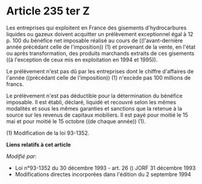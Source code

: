 # Article 235 ter Z

Les entreprises qui exploitent en France des gisements d'hydrocarbures liquides ou gazeux doivent acquitter un prélèvement
exceptionnel égal à 12 p. 100 du bénéfice net imposable réalisé au cours de ((l'avant-dernière année précédant celle de
l'imposition)) (1) et provenant de la vente, en l'état ou après transformation, des produits marchands extraits de ces
gisements ((à l'exception de ceux mis en exploitation en 1994 et 1995)).

Le prélèvement n'est pas dû par les entreprises dont le chiffre d'affaires de l'année ((précédant celle de l'imposition)) (1)
n'excède pas 100 millions de francs.

Le prélèvement n'est pas déductible pour la détermination du bénéfice imposable. Il est établi, déclaré, liquidé et recouvré
selon les mêmes modalités et sous les mêmes garanties et sanctions que la retenue à la source sur les revenus de capitaux
mobiliers. Il est payé pour moitié le 15 mai et pour moitié le 15 octobre ((de chaque année)) (1).

(1) Modification de la loi 93-1352.

**Liens relatifs à cet article**

_Modifié par_:

  - Loi n°93-1352 du 30 décembre 1993 - art. 26 () JORF 31 décembre 1993
  - Modifications directes incorporées dans l'édition du 2 septembre 1994
